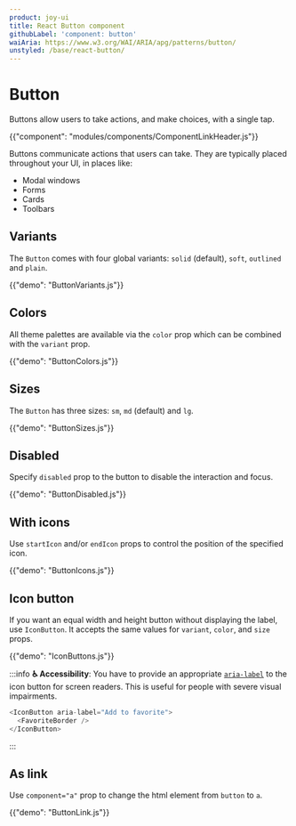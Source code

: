 ```yaml
---
product: joy-ui
title: React Button component
githubLabel: 'component: button'
waiAria: https://www.w3.org/WAI/ARIA/apg/patterns/button/
unstyled: /base/react-button/
---
```


# Button

<p class="description">Buttons allow users to take actions, and make choices, with a single tap.</p>

{{"component": "modules/components/ComponentLinkHeader.js"}}

Buttons communicate actions that users can take.
They are typically placed throughout your UI, in places like:

- Modal windows
- Forms
- Cards
- Toolbars

## Variants

The `Button` comes with four global variants: `solid` (default), `soft`, `outlined` and `plain`.

{{"demo": "ButtonVariants.js"}}

## Colors

All theme palettes are available via the `color` prop which can be combined with the `variant` prop.

{{"demo": "ButtonColors.js"}}

## Sizes

The `Button` has three sizes: `sm`, `md` (default) and `lg`.

{{"demo": "ButtonSizes.js"}}

## Disabled

Specify `disabled` prop to the button to disable the interaction and focus.

{{"demo": "ButtonDisabled.js"}}

## With icons

Use `startIcon` and/or `endIcon` props to control the position of the specified icon.

{{"demo": "ButtonIcons.js"}}

## Icon button

If you want an equal width and height button without displaying the label, use `IconButton`. It accepts the same values for `variant`, `color`, and `size` props.

{{"demo": "IconButtons.js"}}

:::info
**♿️ Accessibility**: You have to provide an appropriate [`aria-label`](https://developer.mozilla.org/en-US/docs/Web/Accessibility/ARIA/Attributes/aria-label) to the icon button for screen readers. This is useful for people with severe visual impairments.

```js
<IconButton aria-label="Add to favorite">
  <FavoriteBorder />
</IconButton>
```

:::

## As link

Use `component="a"` prop to change the html element from `button` to `a`.

{{"demo": "ButtonLink.js"}}
